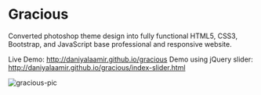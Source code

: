 # Gracious

Converted photoshop theme design into fully functional HTML5, CSS3, Bootstrap, and JavaScript base professional and responsive website.

Live Demo: http://daniyalaamir.github.io/gracious
Demo using jQuery slider: http://daniyalaamir.github.io/gracious/index-slider.html

![gracious-pic](https://cloud.githubusercontent.com/assets/11576208/11070119/e0b7ed72-87a7-11e5-8c31-982e462811c5.png)
